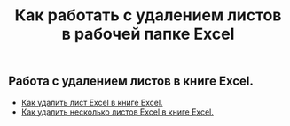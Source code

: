﻿---
title: Как работать с удалением листов в рабочей папке Excel
second_title: Aspose.Cells Cloud Documen
linktitle: Удалить
type: docs
url: /ru/worksheets/delete/
keywords: How to work with deleting worksheet on an Excel workbook
description: Aspose.Cells Cloud REST API поддерживает работу с удалением листов в книге Excel. SDK поддерживает различные языки разработки. К ним относятся Android, C#, Go, Java, NodeJS, Perl, PHP, Python, Ruby и Swift.
weight: 20
---
## Работа с удалением листов в книге Excel.

- [Как удалить лист Excel в книге Excel.](/cells/ru/worksheets/delete-worksheet/) 
- [Как удалить несколько листов Excel в книге Excel.](/cells/ru/worksheets/delete-multiple/) 


